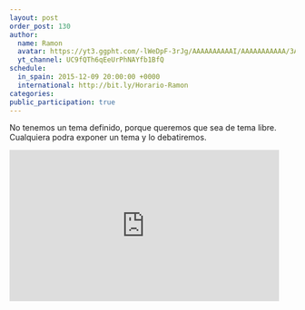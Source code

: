 ```yaml
---
layout: post
order_post: 130
author:
  name: Ramon
  avatar: https://yt3.ggpht.com/-lWeDpF-3rJg/AAAAAAAAAAI/AAAAAAAAAAA/3AlmporEDXU/s88-c-k-no/photo.jpg
  yt_channel: UC9fQTh6qEeUrPhNAYfb1BfQ
schedule:
  in_spain: 2015-12-09 20:00:00 +0000
  international: http://bit.ly/Horario-Ramon
categories:
public_participation: true
---
```

No tenemos un tema definido, porque queremos que sea de tema libre. Cualquiera
podra exponer un tema y lo debatiremos.

<iframe width="475" height="267" src="https://www.youtube.com/embed/_BaJZFkEjKA" frameborder="0" allowfullscreen></iframe>
